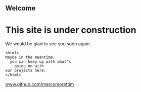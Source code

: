 ## Welcome ## 
# This site is under construction #

We would be glad to see you soon again. 
```
<html>
Maybe in the meantime, 
  you can keep up with what's 
    going on with 
our projects here:  
</html>
```

www.github.com/marcomorettim
